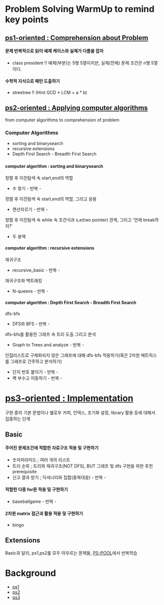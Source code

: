 # Problem Solving WarmUp to remind key points

## [ps1-oriented : Comprehension about Problem](./ps1)
#### 문제 반복적으로 읽어 예제 케이스와 실제가 다름을 잡자
* class president !! 예제(부분)는 5행 5열이지만, 실제(전체) 문제 조건은 n행 5열이다.

#### 수학적 지식으로 패턴 도출하기
* streetree !! (Hint GCD * LCM = a * b)

## [ps2-oriented : Applying computer algorithms](./ps2)
from computer algorithms to comprehension of problem

### Computer Algorithms
* sorting and binarysearch 
* recursive extensions
* Depth First Search - Breadth First Search
###

#### computer algorithm : sorting and binarysearch 

정렬 후 이진탐색 속 start,end의 역할 
* 수 찾기 - 반복 -

정렬 후 이진탐색 속 start,end의 역할, 그리고 응용 
* 랜선자르기 - 반복 -

정렬 후 이진탐색 속 while 속 조건식과 s,e(two pointer) 관계, 그리고 '언제 break하지?' 
* 두 용액

#### computer algorithm : recursive extensions

재귀구조 
* recursive_basic - 반복 -

재귀구조와 백트래킹 
* N-queens - 반복 -

#### computer algorithm : Depth First Search - Breadth First Search

dfs-bfs 
* DFS와 BFS - 반복 -

dfs-bfs를 활용한 그래프 속 트리 도출 그리고 분석
* Graph to Trees and analyze - 반복 -

인접리스트로 구체화되지 않은 그래프에 대해 dfs-bfs 적용하기(혹은 2차원 매트릭스를 그래프로 간주하고 분석하기)  
* 단지 번호 붙이기 - 반복 -
* 벽 부수고 이동하기 - 반복 -

# [ps3-oriented : Implementation](./ps3)
구현 중의 기본 문법이나 쉘로우 카피, 인덱스, 초기화 설정, library 활용 등에 대해서 집중하는 단계

## Basic
#### 주어진 문제조건에 적합한 자료구조 적용 및 구현하기
* 숫자피라미드 ; 여러 개의 리스트
* 트리 순회 ; 트리와 재귀구조(NOT DFS), BUT 그래프 및 dfs 구현을 위한 추천 prerequisite
* 신고 결과 받기 ; 딕셔너리와 집합(중복대응) - 반복 -

#### 적합한 다중 for문 적용 및 구현하기
* baseballgame - 반복 -

#### 2차원 matrix 접근과 활용 적용 및 구현하기
* bingo

## Extensions
Basic과 달리, ps1,ps2를 모두 아우르는 문제들,
[PS-POOL](../PS-Pool/)에서 반복학습

# Background
* [ps1](https://github.com/devsacti/ProblemSolving/blob/main/PS-Introduction/ps1.md)
* [ps2](https://github.com/devsacti/ProblemSolving/blob/main/PS-Introduction/ps2.md)
* [ps3](https://github.com/devsacti/ProblemSolving/blob/main/PS-Introduction/ps3.md)
